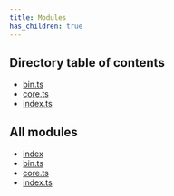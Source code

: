 ```yaml
---
title: Modules
has_children: true
---
```


<h2 class="text-delta">Directory table of contents</h2>

- [bin.ts](/modules/bin.ts)
- [core.ts](/modules/core.ts)
- [index.ts](/modules/index.ts)

<h2 class="text-delta">All modules</h2>

- [index](/modules)
- [bin.ts](/modules/bin.ts)
- [core.ts](/modules/core.ts)
- [index.ts](/modules/index.ts)
